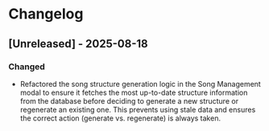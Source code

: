 # Changelog

## [Unreleased] - 2025-08-18

### Changed
- Refactored the song structure generation logic in the Song Management modal to ensure it fetches the most up-to-date structure information from the database before deciding to generate a new structure or regenerate an existing one. This prevents using stale data and ensures the correct action (generate vs. regenerate) is always taken.
